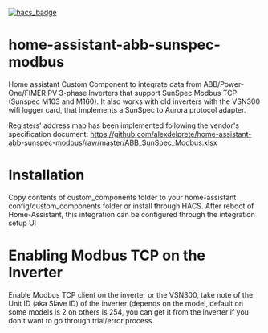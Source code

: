 [![hacs_badge](https://img.shields.io/badge/HACS-Default-orange.svg)](https://github.com/custom-components/hacs)

# home-assistant-abb-sunspec-modbus
Home assistant Custom Component to integrate data from ABB/Power-One/FIMER PV 3-phase Inverters that support SunSpec Modbus TCP (Sunspec M103 and M160). It also works with old inverters with the VSN300 wifi logger card, that implements a SunSpec to Aurora protocol adapter.

Registers' address map has been implemented following the vendor's specification document: https://github.com/alexdelprete/home-assistant-abb-sunspec-modbus/raw/master/ABB_SunSpec_Modbus.xlsx

# Installation
Copy contents of custom_components folder to your home-assistant config/custom_components folder or install through HACS.
After reboot of Home-Assistant, this integration can be configured through the integration setup UI

# Enabling Modbus TCP on the Inverter
Enable Modbus TCP client on the inverter or the VSN300, take note of the Unit ID (aka Slave ID) of the inverter (depends on the model, default on some models is 2 on others is 254, you can get it from the inverter if you don't want to go through trial/error process.
